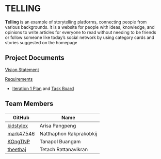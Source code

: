 # TELLING
**Telling** is an example of storytelling platforms, connecting people from various backgrounds. It is a website for people with ideas, knowledge, and opinions to write articles for everyone to read without needing to be friends or follow someone like today’s social network by using category cards and stories suggested on the homepage

## Project Documents
[Vision Statement](../../wiki/Vision%20Statement)

[Requirements](../../wiki/Requirements)
* [Iteration 1 Plan](../../wiki/Iteration-1-Plan) and [Task Board](../../projects/1)

## Team Members

GitHub                                     |           Name            |       
-------------------------------------------|---------------------------|
[kidstylex](https://github.com/kidstylex)  |  Arisa Pangpeng           |             
[mark47546](https://github.com/mark47546)  |  Natthaphon Rakprakobkij  |              
[KOngTNP](https://github.com/kongtnp)      |   Tanapol Buangam         |       
[theethaj](https://github.com/theethaj)    |  Tetach Rattanavikran     |              
